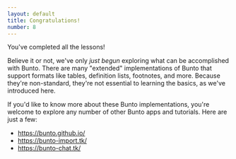 ```yaml
---
layout: default
title: Congratulations!
number: 8
---
```


You've completed all the lessons!

Believe it or not, we've only _just begun_ exploring what can be accomplished
with Bunto. There are many "extended" implementations of Bunto that support
formats like tables, definition lists, footnotes, and more. Because
they're non-standard, they're not essential to learning the basics, as we've
introduced here.

If you'd like to know more about these Bunto implementations, you're welcome
to explore any number of other Bunto apps and tutorials. Here are just a few:

* <https://bunto.github.io/>
* <https://bunto-import.tk/>
* <https://bunto-chat.tk/>
